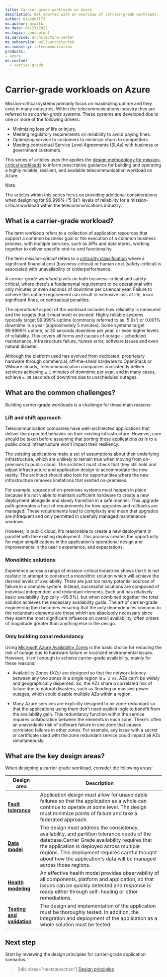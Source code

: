 ```yaml
---
title: Carrier-grade workloads on Azure
description: Get started with an overview of carrier-grade workloads.
author: mikedell73
ms.author: prwilk
ms.date: 08/23/2022
ms.topic: conceptual
ms.service: architecture-center
ms.subservice: well-architected
ms.industry: telecommunication
products: 
- azure
ms.custom:
  - carrier-grade
---
```


# Carrier-grade workloads on Azure

Mission-critical systems primarily focus on maximizing uptime and they exist in many industries.  Within the telecommunications industry they are referred to as _carrier-grade systems_.  These systems are developed due to one or more of the following drivers:

- Minimizing loss of life or injury. 
- Meeting regulatory requirements on reliability to avoid paying fines. 
- Optimizing service to customers to minimize churn to competitors. 
- Meeting contractual Service Level Agreements (SLAs) with business or government customers. 

This series of articles uses the applies the [design methodology for mission-critical workloads](/azure/architecture/framework/mission-critical/mission-critical-design-methodology) to inform prescriptive guidance for building and operating a highly reliable, resilient, and available telecommunication workload on Azure. 

>[!NOTE]
> The articles within this series focus on providing additional considerations when designing for 99.999% ('5 9s') levels of reliability for a mission-critical workload within the telecommunications industry.

## What is a carrier-grade workload?

The term _workload_ refers to a collection of application resources that support a common business goal or the execution of a common business process, with multiple services, such as APIs and data stores, working together to deliver specific end-to-end functionality.

The term _mission-critical_ refers to a [criticality classification](/azure/cloud-adoption-framework/manage/considerations/criticality) where a significant financial cost (business-critical) or human cost (safety-critical) is associated with unavailability or underperformance.

A _carrier-grade workload_ pivots on both business-critical and safety-critical, where there's a fundamental requirement to be operational with only minutes or even seconds of downtime per calendar year. Failure to achieve this uptime requirement can result in extensive loss of life, incur significant fines, or contractual penalties. 

The *operational* aspect of the workload includes how reliability is measured and the targets that it must meet or exceed. Highly reliable systems typically target 99.999% uptime (commonly referred to as '5 9s') or 0.001% downtime in a year (approximately 5 minutes). Some systems target 99.9999% uptime, or 30 seconds downtime per year, or even higher levels of reliability. This covers all forms and causes of outage – scheduled maintenance, infrastructure failure, human error, software issues and even natural disaster. 

Although the platform used has evolved from dedicated, proprietary hardware through commercial, off-the-sheld hardware to OpenStack or VMware clouds, Telecommunication companies consistently deliver services achieving `≤ 5` minutes of downtime per year, and in many cases, achieve `≤ 30` seconds of downtime due to unscheduled outages.

## What are the common challenges?

Building carrier-grade workloads is a challenge for these main reasons:

### Lift and shift approach

Telecommunication companies have well-architected applications that deliver the expected behavior on their existing infrastructure. However, care should be taken before assuming that porting these applications *as is* to a public cloud infrastructure won't impact their resiliency.

The existing applications make a set of assumptions about their underlying infrastructure, which are unlikely to remain true when moving from on-premises to public cloud. The architect must check that they still hold and adjust infrastructure and application design to accommodate the new reality. The architect should also look for opportunities where the new infrastructure removes limitations that existed on-premises.

For example, upgrade of on-premises systems must happen in place because it's not viable to maintain sufficient hardware to create a new deployment alongside and slowly transition in a safe manner. This upgrade path generates a host of requirements for how upgrades and rollbacks are managed. These requirements lead to complexity and mean that upgrades are infrequent and only permitted in carefully managed maintenance windows.

However, in public cloud, it's reasonable to create a new deployment in parallel with the existing deployment. This process creates the opportunity for major simplifications in the application's operational design and improvements in the user's experience, and expectations.

### Monolithic solutions

Experience across a range of mission-critical industries shows that it is not realistic to attempt to construct a monolithic solution which will achieve the desired levels of availability.  There are just too many potential sources of failure in a complex system.  Instead, successful solutions are composed of individual  independent and redundant elements.  Each unit has relatively basic availability (typically ~99.9%), but when combined together the total solution achieves the necessary availability goals.  The art of carrier-grade engineering then becomes ensuring that the only dependencies common to the redundant elements are those which are absolutely necessary since they exert the most significant influence on overall availability, often orders of magnitude greater than anything else in the design.

### Only building zonal redundancy

Using [Microsoft Azure Availability Zones](/azure/architecture/high-availability/building-solutions-for-high-availability) is the basic choice for reducing the risk of outage due to hardware failure or localized environmental issues. However, it isn't enough to achieve carrier-grade availability, mainly for these reasons: 

- Availability Zones (AZs) are designed so that the network latency between any two zones in a single region is `≤ 2 ms`. AZs can't be widely and geographically dispersed. So, the AZs share a correlated risk of failure due to natural disasters, such as flooding or massive power outages, which could disable multiple AZs within a region.

- Many Azure services are explicitly designed to be zone-redundant so that the applications using them don't need explicit logic to benefit from the availability gain. This redundancy function within the service requires collaboration between the elements in each zone. There's often an unavoidable risk of software failure in one zone that causes correlated failures in other zones. For example, any issue with a secret or certificate used with the zone redundant service could impact all AZs simultaneously.

## What are the key design areas?

When designing a carrier-grade workload, consider the following areas:

|Design area|Description|
|---|---|
|[**Fault tolerance**](carrier-grade-design-area-fault-tolerance.md)|Application design must allow for unavoidable failures so that the application as a whole can continue to operate at some level. The design must minimize points of failure and take a federated approach.|
|[**Data model**](carrier-grade-design-area-data-model.md)|The design must address the consistency, availability, and partition tolerance needs of the database.Carrier Grade availability requires that the application is deployed across multiple regions. This deployment requires careful thought about how the application's data will be managed across those regions.|  
|[**Health modeling**](carrier-grade-design-area-health-modeling.md)|An effective health model provides observability of all components, platform and application, so that issues can be quickly detected and response is ready either through self-healing or other remediations.|
|[**Testing and validation**](carrier-grade-design-area-testing.md)|The design and implementation of the application must be thoroughly tested. In addition, the integration and deployment of the application as a whole solution must be tested.|

  

## Next step

Start by reviewing the design principles for carrier-grade application scenarios.

> [!div class="nextstepaction"]
> [Design principles](carrier-grade-design-principles.md)
